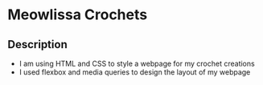 # Meowlissa Crochets

## Description
* I am using HTML and CSS to style a webpage for my crochet creations
* I used flexbox and media queries to design the layout of my webpage